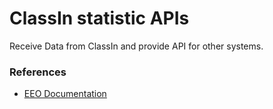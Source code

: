 # ClassIn statistic APIs

Receive Data from ClassIn and provide API for other systems.


### References
* [EEO Documentation](https://docs.eeo.cn/api/en/datasub/schoolrelated.html)
